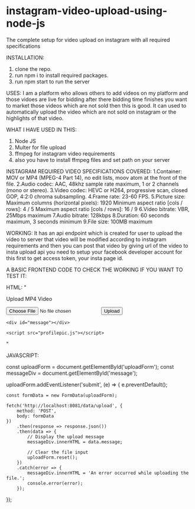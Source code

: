 # instagram-video-upload-using-node-js
The complete setup for video upload on instagram with all required specifications

INSTALLATION: 
1. clone the repo.
2. run npm i to install required packages.
3. run npm start to run the server

USES:
I am a platform who allows others to add videos on my platform and those vidoes are live for bidding after there bidding time finishes you want to market those videos which are not 
sold then this is good. It can used to automatically upload the video which are not sold on instagram or the highlights of that video.

WHAT I HAVE USED IN THIS: 
1. Node JS
2. Multer for file upload
3. ffmpeg for instagram video requirements
4. also you have to install ffmpeg files and set path on your server

INSTAGRAM REQUIRED VIDEO SPECIFICATIONS COVERED: 
1.Container: MOV or MP4 (MPEG-4 Part 14), no edit lists, moov atom at the front of the file.
2.Audio codec: AAC, 48khz sample rate maximum, 1 or 2 channels (mono or stereo).
3.Video codec: HEVC or H264, progressive scan, closed GOP, 4:2:0 chroma subsampling.
4.Frame rate: 23-60 FPS.
5.Picture size:
  Maximum columns (horizontal pixels): 1920
  Minimum aspect ratio [cols / rows]: 4 / 5
  Maximum aspect ratio [cols / rows]: 16 / 9
6.Video bitrate: VBR, 25Mbps maximum
7.Audio bitrate: 128kbps
8.Duration: 60 seconds maximum, 3 seconds minimum
9.File size: 100MB maximum

WORKING: 
It has an api endpoint which is created for user to upload the video to server that video will be modified according to instagram requirements and then you can post that video by giving url
of the video to insta upload api
you need to setup your facebook developer account for this first to get access token, your insta page id.

A BASIC FRONTEND CODE TO CHECK THE WORKING IF YOU WANT TO TEST IT:

HTML:
"<!DOCTYPE html>
<html lang="en">
<head>
    <meta charset="UTF-8">
    <meta name="viewport" content="width=device-width, initial-scale=1.0">
    <title>MP4 Video Upload</title>
</head>
<body>
    <p>Upload MP4 Video</p>
    <form id="uploadForm" enctype="multipart/form-data">
        <input type="file" name="video" accept="video/mp4">
        <button type="submit">Upload</button>
    </form>

    <div id="message"></div>

    <script src="profilepic.js"></script>
</body>
</html>"


JAVASCRIPT:

const uploadForm = document.getElementById('uploadForm');
const messageDiv = document.getElementById('message');

uploadForm.addEventListener('submit', (e) => {
    e.preventDefault();

    const formData = new FormData(uploadForm);

    fetch('http://localhost:8081/data/upload', {
        method: 'POST',
        body: formData
    })
        .then(response => response.json())
        .then(data => {
            // Display the upload message
            messageDiv.innerHTML = data.message;

            // Clear the file input
            uploadForm.reset();
        })
        .catch(error => {
            messageDiv.innerHTML = 'An error occurred while uploading the file.';
            console.error(error);
        });
});
